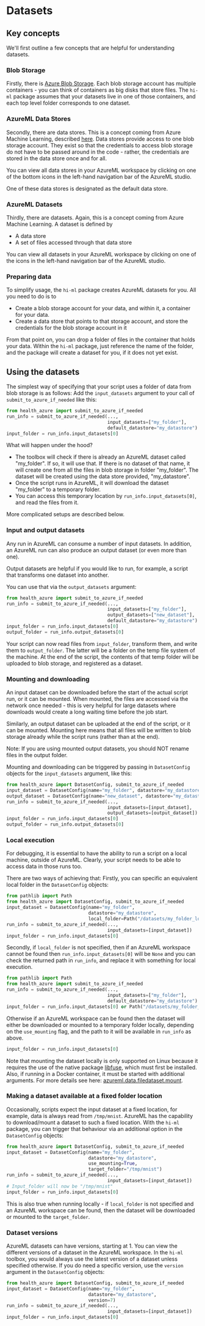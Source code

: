 # Datasets

## Key concepts
We'll first outline a few concepts that are helpful for understanding datasets.

### Blob Storage
Firstly, there is [Azure Blob Storage](https://docs.microsoft.com/en-us/azure/storage/blobs/storage-blobs-introduction).
Each blob storage account has multiple containers - you can think of containers as big disks that store files.
The `hi-ml` package assumes that your datasets live in one of those containers, and each top level folder corresponds
to one dataset.


### AzureML Data Stores
Secondly, there are data stores. This is a concept coming from Azure Machine Learning, described 
[here](https://docs.microsoft.com/en-us/azure/machine-learning/how-to-access-data). Data stores provide access to
one blob storage account. They exist so that the credentials to access blob storage do not have to be passed around
in the code - rather, the credentials are stored in the data store once and for all. 

You can view all data stores in your AzureML workspace by clicking on one of the bottom icons in the left-hand 
navigation bar of the AzureML studio.

One of these data stores is designated as the default data store.

### AzureML Datasets

Thirdly, there are datasets. Again, this is a concept coming from Azure Machine Learning. A dataset is defined by
* A data store
* A set of files accessed through that data store

You can view all datasets in your AzureML workspace by clicking on one of the icons in the left-hand 
navigation bar of the AzureML studio.

### Preparing data
To simplify usage, the `hi-ml` package creates AzureML datasets for you. All you need to do is to 
* Create a blob storage account for your data, and within it, a container for your data.
* Create a data store that points to that storage account, and store the credentials for the blob storage account in it

From that point on, you can drop a folder of files in the container that holds your data. Within the `hi-ml` package,
just reference the name of the folder, and the package will create a dataset for you, if it does not yet exist.

## Using the datasets

The simplest way of specifying that your script uses a folder of data from blob storage is as follows: Add the
`input_datasets` argument to your call of `submit_to_azure_if_needed` like this:
```python
from health_azure import submit_to_azure_if_needed
run_info = submit_to_azure_if_needed(...,
                                     input_datasets=["my_folder"],
                                     default_datastore="my_datastore")
input_folder = run_info.input_datasets[0]
```
What will happen under the hood?
* The toolbox will check if there is already an AzureML dataset called "my_folder". If so, it will use that. If there
is no dataset of that name, it will create one from all the files in blob storage in folder "my_folder". The dataset
will be created using the data store provided, "my_datastore".
* Once the script runs in AzureML, it will download the dataset "my_folder" to a temporary folder.
* You can access this temporary location by `run_info.input_datasets[0]`, and read the files from it. 

More complicated setups are described below.

### Input and output datasets

Any run in AzureML can consume a number of input datasets. In addition, an AzureML run can also produce an output
dataset (or even more than one).

Output datasets are helpful if you would like to run, for example, a script that transforms one dataset into another.

You can use that via the `output_datasets` argument:
```python
from health_azure import submit_to_azure_if_needed
run_info = submit_to_azure_if_needed(...,
                                     input_datasets=["my_folder"],
                                     output_datasets=["new_dataset"],
                                     default_datastore="my_datastore")
input_folder = run_info.input_datasets[0]
output_folder = run_info.output_datasets[0]
```
Your script can now read files from `input_folder`, transform them, and write them to `output_folder`. The latter
will be a folder on the temp file system of the machine. At the end of the script, the contents of that temp folder
will be uploaded to blob storage, and registered as a dataset. 

### Mounting and downloading
An input dataset can be downloaded before the start of the actual script run, or it can be mounted. When mounted,
the files are accessed via the network once needed - this is very helpful for large datasets where downloads would 
create a long waiting time before the job start.

Similarly, an output dataset can be uploaded at the end of the script, or it can be mounted. Mounting here means that
all files will be written to blob storage already while the script runs (rather than at the end).

Note: If you are using mounted output datasets, you should NOT rename files in the output folder.

Mounting and downloading can be triggered by passing in `DatasetConfig` objects for the `input_datasets` argument, 
like this:

```python
from health_azure import DatasetConfig, submit_to_azure_if_needed
input_dataset = DatasetConfig(name="my_folder", datastore="my_datastore", use_mounting=True)
output_dataset = DatasetConfig(name="new_dataset", datastore="my_datastore", use_mounting=True)
run_info = submit_to_azure_if_needed(...,
                                     input_datasets=[input_dataset],
                                     output_datasets=[output_dataset])
input_folder = run_info.input_datasets[0]
output_folder = run_info.output_datasets[0]
```

### Local execution
For debugging, it is essential to have the ability to run a script on a local machine, outside of AzureML.
Clearly, your script needs to be able to access data in those runs too. 

There are two ways of achieving that: Firstly, you can specific an equivalent local folder in the
`DatasetConfig` objects:
```python
from pathlib import Path
from health_azure import DatasetConfig, submit_to_azure_if_needed
input_dataset = DatasetConfig(name="my_folder", 
                              datastore="my_datastore",
                              local_folder=Path("/datasets/my_folder_local"))
run_info = submit_to_azure_if_needed(...,
                                     input_datasets=[input_dataset])
input_folder = run_info.input_datasets[0]
```

Secondly, if `local_folder` is not specified, then if an AzureML workspace cannot be found then `run_info.input_datasets[0]` will be `None` and you can check the returned path in `run_info`, and replace it with something for local execution. 

```python
from pathlib import Path
from health_azure import submit_to_azure_if_needed
run_info = submit_to_azure_if_needed(...,
                                     input_datasets=["my_folder"],
                                     default_datastore="my_datastore")
input_folder = run_info.input_datasets[0] or Path("/datasets/my_folder_local")
```

Otherwise if an AzureML workspace can be found then the dataset will either be downloaded or mounted to a temporary folder locally, depending on the `use_mounting` flag, and the path to it will be available in `run_info` as above.
```python
input_folder = run_info.input_datasets[0]
```

Note that mounting the dataset locally is only supported on Linux because it requires the use of the native package [libfuse](https://github.com/libfuse/libfuse/), which must first be installed. Also, if running in a Docker container, it must be started with additional arguments. For more details see here: [azureml.data.filedataset.mount](https://docs.microsoft.com/en-us/python/api/azureml-core/azureml.data.filedataset?view=azure-ml-py#mount-mount-point-none----kwargs-).

### Making a dataset available at a fixed folder location

Occasionally, scripts expect the input dataset at a fixed location, for example, data is always read from `/tmp/mnist`.
AzureML has the capability to download/mount a dataset to such a fixed location. With the `hi-ml` package, you can
trigger that behaviour via an additional option in the `DatasetConfig` objects:
```python
from health_azure import DatasetConfig, submit_to_azure_if_needed
input_dataset = DatasetConfig(name="my_folder", 
                              datastore="my_datastore", 
                              use_mounting=True,
                              target_folder="/tmp/mnist")
run_info = submit_to_azure_if_needed(...,
                                     input_datasets=[input_dataset])
# Input_folder will now be "/tmp/mnist"
input_folder = run_info.input_datasets[0]
```

This is also true when running locally - if `local_folder` is not specified and an AzureML workspace can be found, then the dataset will be downloaded or mounted to the `target_folder`.

### Dataset versions
AzureML datasets can have versions, starting at 1. You can view the different versions of a dataset in the AzureML 
workspace. In the `hi-ml` toolbox, you would always use the latest version of a dataset unless specified otherwise.
If you do need a specific version, use the `version` argument in the `DatasetConfig` objects:
```python
from health_azure import DatasetConfig, submit_to_azure_if_needed
input_dataset = DatasetConfig(name="my_folder", 
                              datastore="my_datastore",
                              version=7)
run_info = submit_to_azure_if_needed(...,
                                     input_datasets=[input_dataset])
input_folder = run_info.input_datasets[0]
```
